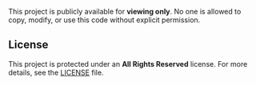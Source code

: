 
This project is publicly available for **viewing only**. No one is allowed to copy, modify, or use this code without explicit permission.

## License
This project is protected under an **All Rights Reserved** license. For more details, see the [LICENSE](./LICENSE) file.
